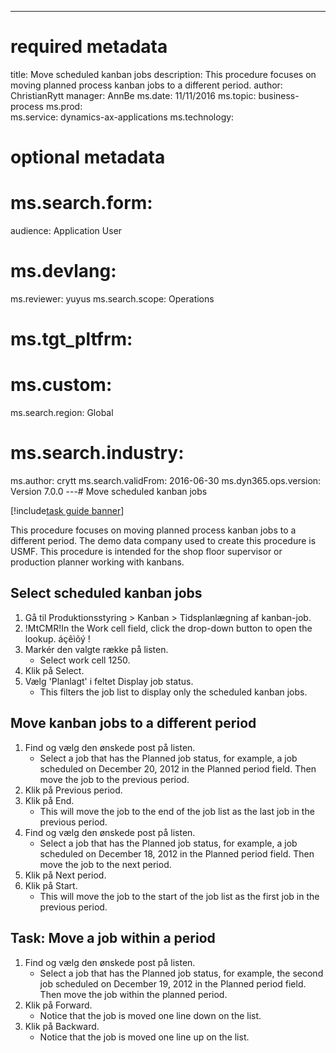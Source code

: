 --- 
# required metadata 
 
title: Move scheduled kanban jobs
description: This procedure focuses on moving planned process kanban jobs to a different period. 
author: ChristianRytt
manager: AnnBe 
ms.date: 11/11/2016
ms.topic: business-process 
ms.prod:  
ms.service: dynamics-ax-applications 
ms.technology:  
 
# optional metadata 
 
# ms.search.form:   
audience: Application User 
# ms.devlang:  
ms.reviewer: yuyus
ms.search.scope: Operations 
# ms.tgt_pltfrm:  
# ms.custom:  
ms.search.region: Global
# ms.search.industry: 
ms.author: crytt
ms.search.validFrom: 2016-06-30 
ms.dyn365.ops.version: Version 7.0.0 
---# Move scheduled kanban jobs

[!include[task guide banner](../../includes/task-guide-banner.md)]

This procedure focuses on moving planned process kanban jobs to a different period. The demo data company used to create this procedure is USMF. This procedure is intended for the shop floor supervisor or production planner working with kanbans.


## Select scheduled kanban jobs
1. Gå til Produktionsstyring > Kanban > Tidsplanlægning af kanban-job.
2. !MtCMR!In the Work cell field, click the drop-down button to open the lookup. áçêìõý !
3. Markér den valgte række på listen.
    * Select work cell 1250.  
4. Klik på Select.
5. Vælg 'Planlagt' i feltet Display job status.
    * This filters the job list to display only the scheduled kanban jobs.  

## Move kanban jobs to a different period
1. Find og vælg den ønskede post på listen.
    * Select a job that has the Planned job status, for example, a job scheduled on December 20, 2012  in the Planned period field. Then move the job to the previous period.  
2. Klik på Previous period.
3. Klik på End.
    * This will move the job to the end of the job list as the last job in the previous period.  
4. Find og vælg den ønskede post på listen.
    * Select a job that has the Planned job status, for example, a job scheduled on December 18, 2012 in the Planned period field. Then move the job to the next period.  
5. Klik på Next period.
6. Klik på Start.
    * This will move the job to the start of the job list as the first job in the previous period.  

## Task: Move a job within a period
1. Find og vælg den ønskede post på listen.
    * Select a job that has the Planned job status, for example, the second job scheduled on December 19, 2012 in the Planned period field. Then move the job within the planned period.  
2. Klik på Forward.
    * Notice that the job is moved one line down on the list.  
3. Klik på Backward.
    * Notice that the job is moved one line up on the list.  

